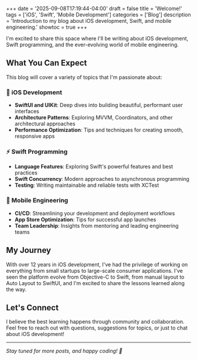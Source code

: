 +++
date = '2025-09-08T17:19:44-04:00'
draft = false
title = 'Welcome!'
tags = ['iOS', 'Swift', 'Mobile Development']
categories = ['Blog']
description = 'Introduction to my blog about iOS development, Swift, and mobile engineering.'
showtoc = true
+++

I'm excited to share this space where I'll be writing about iOS development, Swift programming, and the ever-evolving world of mobile engineering.

## What You Can Expect

This blog will cover a variety of topics that I'm passionate about:

### 🍎 iOS Development
- **SwiftUI and UIKit**: Deep dives into building beautiful, performant user interfaces
- **Architecture Patterns**: Exploring MVVM, Coordinators, and other architectural approaches
- **Performance Optimization**: Tips and techniques for creating smooth, responsive apps

### ⚡ Swift Programming
- **Language Features**: Exploring Swift's powerful features and best practices
- **Swift Concurrency**: Modern approaches to asynchronous programming
- **Testing**: Writing maintainable and reliable tests with XCTest

### 🚀 Mobile Engineering
- **CI/CD**: Streamlining your development and deployment workflows
- **App Store Optimization**: Tips for successful app launches
- **Team Leadership**: Insights from mentoring and leading engineering teams

## My Journey

With over 12 years in iOS development, I've had the privilege of working on everything from small startups to large-scale consumer applications. I've seen the platform evolve from Objective-C to Swift, from manual layout to Auto Layout to SwiftUI, and I'm excited to share the lessons learned along the way.

## Let's Connect

I believe the best learning happens through community and collaboration. Feel free to reach out with questions, suggestions for topics, or just to chat about iOS development!

---

*Stay tuned for more posts, and happy coding! 🎉*
